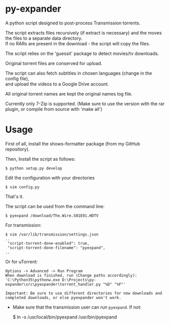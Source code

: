 py-expander
===========

A python script designed to post-process Transmission torrents.

The script extracts files recursively (if extract is necessary)
and the moves the files to a separate data directory.  
If no RARs are present in the download - the script will copy the files.

The script relies on the 'guessit' package to detect movies/tv downloads.

Original torrent files are conserved for upload.

The script can also fetch subtitles in chosen languages (change in the config file),  
and upload the videos to a Google Drive account.

All original torrent names are kept the original names log file.

Currently only 7-Zip is supported. (Make sure to use the version with the rar plugin, or compile from source with 'make all')

Usage
===========
First of all, install the shows-formatter package (from my GitHub repository).

Then, Install the script as follows:

	$ python setup.py develop

Edit the configuration with your directories

	$ vim config.py

That's it.

The script can be used from the command line:

	$ pyexpand /download/The.Wire.S01E01.HDTV

For transmission:

	$ vim /var/lib/transmission/settings.json
	..
	 "script-torrent-done-enabled": true,
     "script-torrent-done-filename": "pyexpand",
    ..

Or for uTorrent:

    Options -> Advanced -> Run Program
    When download is finished, run (Change paths accordingly): 
	'C:\Python35\pythonw.exe D:\Projects\py-expander\src\pyexpander\torrent_handler.py "%D" "%F"'
	
	Important: Be sure to use different directories for new downloads and completed downloads, or else pyexpander won't work.

* Make sure that the transmission user can run `pyexpand`. If not:

	$ ln -s /usr/local/bin/pyexpand /usr/bin/pyexpand
